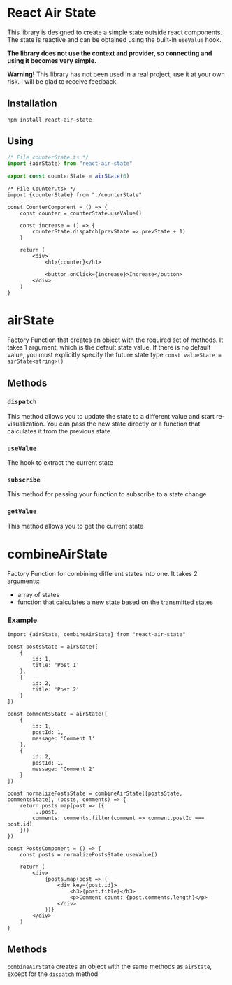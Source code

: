# React Air State

This library is designed to create a simple state outside react components.
The state is reactive and can be obtained using the built-in `useValue` hook.

**The library does not use the context and provider, so connecting and using it becomes very simple.**

**Warning!** This library has not been used in a real project, use it at your own risk. I will be glad to receive feedback.

## Installation

```npm
npm install react-air-state
```

## Using

```ts
/* File counterState.ts */
import {airState} from "react-air-state"

export const counterState = airState(0)
```

```tsx
/* File Counter.tsx */
import {counterState} from "./counterState"

const CounterComponent = () => {
    const counter = counterState.useValue()

    const increase = () => {
        counterState.dispatch(prevState => prevState + 1)
    }
    
    return (
        <div>
            <h1>{counter}</h1>
            
            <button onClick={increase}>Increase</button>
        </div>
    )
}
```


# airState

Factory Function that creates an object with the required set of methods.
It takes 1 argument, which is the default state value.
If there is no default value, you must explicitly specify the future state type
`const valueState = airState<string>()`

## Methods

### `dispatch`
This method allows you to update the state to a different value and start re-visualization. You can pass the new state directly or a function that calculates it from the previous state

### `useValue`
The hook to extract the current state

### `subscribe`
This method for passing your function to subscribe to a state change

### `getValue`
This method allows you to get the current state

# combineAirState

Factory Function for combining different states into one. It takes 2 arguments:
- array of states
- function that calculates a new state based on the transmitted states

### Example

```tsx
import {airState, combineAirState} from "react-air-state"

const postsState = airState([
    {
        id: 1,
        title: 'Post 1'
    },
    {
        id: 2,
        title: 'Post 2'
    }
])

const commentsState = airState([
    {
        id: 1,
        postId: 1,
        message: 'Comment 1'
    },
    {
        id: 2,
        postId: 1,
        message: 'Comment 2'
    }
])

const normalizePostsState = combineAirState([postsState, commentsState], (posts, comments) => {
    return posts.map(post => ({
        ...post,
        comments: comments.filter(comment => comment.postId === post.id)
    }))
})

const PostsComponent = () => {
    const posts = normalizePostsState.useValue()
    
    return (
        <div>
            {posts.map(post => (
                <div key={post.id}>
                    <h3>{post.title}</h3>
                    <p>Comment count: {post.comments.length}</p>
                </div>
            ))}
        </div>
    )
}
```

## Methods

`combineAirState` creates an object with the same methods as `airState`, except for the `dispatch` method
